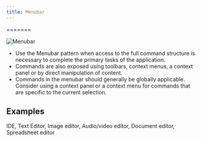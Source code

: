 ```yaml
---
title: Menubar
---
```

=======

![Menubar](/hig/CP-MenuBar.png)

-   Use the Menubar pattern when access to the full command structure is
    necessary to complete the primary tasks of the application.
-   Commands are also exposed using toolbars, context menus, a context
    panel or by direct manipulation of content.
-   Commands in the menubar should generally be globally applicable.
    Consider using a context panel or a context menu for commands that
    are specific to the current selection.

Examples
--------

IDE, Text Editor, Image editor, Audio/video editor, Document editor,
Spreadsheet editor
